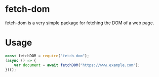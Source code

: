 # fetch-dom

fetch-dom is a very simple package for fetching the DOM of a web page.

# Usage
```javascript
const fetchDOM = require("fetch-dom");
(async () => {
	var document = await fetchDOM("https://www.example.com");
})();
```